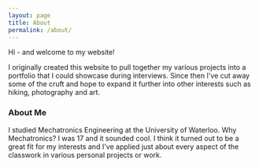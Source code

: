 ```yaml
---
layout: page
title: About
permalink: /about/
---
```


Hi - and welcome to my website!

I originally created this website to pull together my various projects into a portfolio that I could showcase during interviews. Since then I've cut away some of the cruft and hope to expand it further into other interests such as hiking, photography and art. 

### About Me
I studied Mechatronics Engineering at the University of Waterloo. Why Mechatronics? I was 17 and it sounded cool. I think it turned out to be a great fit for my interests and I've applied just about every aspect of the classwork in various personal projects or work. 
